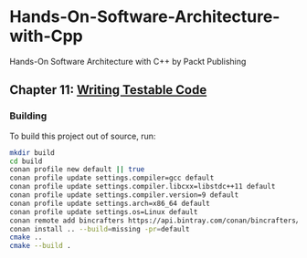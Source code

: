 # Hands-On-Software-Architecture-with-Cpp
Hands-On Software Architecture with C++ by Packt Publishing 

## Chapter 11: [Writing Testable Code](ch11)

### Building

To build this project out of source, run:

```bash
mkdir build
cd build
conan profile new default || true
conan profile update settings.compiler=gcc default
conan profile update settings.compiler.libcxx=libstdc++11 default
conan profile update settings.compiler.version=9 default
conan profile update settings.arch=x86_64 default
conan profile update settings.os=Linux default
conan remote add bincrafters https://api.bintray.com/conan/bincrafters/public-conan || true
conan install .. --build=missing -pr=default
cmake ..
cmake --build .
```
